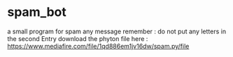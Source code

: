 # spam_bot
a small program for spam any message
remember : do not put any letters in the second Entry
download the phyton file here : https://www.mediafire.com/file/1qd886em1jv16dw/spam.py/file
